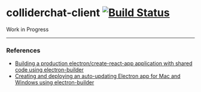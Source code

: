# colliderchat-client [![Build Status](https://travis-ci.org/lorenzorivosecchi/colliderchat.svg?branch=master)](https://travis-ci.org/lorenzorivosecchi/colliderchat)

Work in Progress 

---

### References
- [Building a production electron/create-react-app application with shared code using electron-builder](https://medium.com/@johndyer24/building-a-production-electron-create-react-app-application-with-shared-code-using-electron-builder-c1f70f0e2649)
- [Creating and deploying an auto-updating Electron app for Mac and Windows using electron-builder](https://medium.com/@johndyer24/creating-and-deploying-an-auto-updating-electron-app-for-mac-and-windows-using-electron-builder-6a3982c0cee6)
